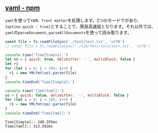 ## [yaml - npm](https://www.npmjs.com/package/yaml)

`yaml`を使って`YAML front matter`を処理します。2つのモードでがあり、`{option.quick : true}`とすることで、簡易高速版となります。それ以外では、
`yaml`の`parseDocument`, `parseAllDocuments`を使って読み取ります。

```javascript
const file = fs.readFileSync('./test/test.txt', 'utf8')
// const file = fs.readFileSync('./lib/fmt//test/test.txt', 'utf8')

console.time('Time[Simple]:')
let so = { quick: true, delimitter: '-', multiBlock: false }
let r1
for (let i = 0; i < 100; i++) {
  r1 = new YMLfmt(so).parse(file)
}
console.timeEnd('Time[Simple]:')

console.time('Time[Yaml]:')
so = { quick: false, delimitter: '-', multiBlock: false }
for (let i = 0; i < 100; i++) {
  r1 = new YMLfmt(so).parse(file)
}
console.timeEnd('Time[Yaml]:')
```

```
Time[Simple]:: 240.355ms
Time[Yaml]:: 313.592ms
```